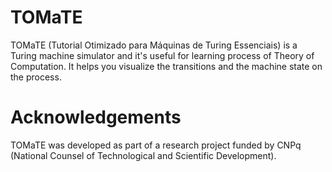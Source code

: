 # TOMaTE

TOMaTE (Tutorial Otimizado para Máquinas de Turing Essenciais) is a Turing machine simulator and it's useful for learning process of Theory of Computation.
It helps you visualize the transitions and the machine state on the process.

# Acknowledgements

TOMaTE was developed as part of a research project funded by CNPq (National Counsel of Technological and Scientific Development).
